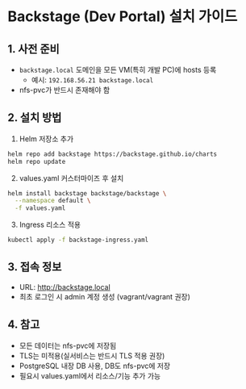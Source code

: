 # Backstage (Dev Portal) 설치 가이드

## 1. 사전 준비
- `backstage.local` 도메인을 모든 VM(특히 개발 PC)에 hosts 등록
  - 예시: `192.168.56.21 backstage.local`
- nfs-pvc가 반드시 존재해야 함

## 2. 설치 방법

1. Helm 저장소 추가
```bash
helm repo add backstage https://backstage.github.io/charts
helm repo update
```

2. values.yaml 커스터마이즈 후 설치
```bash
helm install backstage backstage/backstage \
  --namespace default \
  -f values.yaml
```

3. Ingress 리소스 적용
```bash
kubectl apply -f backstage-ingress.yaml
```

## 3. 접속 정보
- URL: http://backstage.local
- 최초 로그인 시 admin 계정 생성 (vagrant/vagrant 권장)

## 4. 참고
- 모든 데이터는 nfs-pvc에 저장됨
- TLS는 미적용(실서비스는 반드시 TLS 적용 권장)
- PostgreSQL 내장 DB 사용, DB도 nfs-pvc에 저장
- 필요시 values.yaml에서 리소스/기능 추가 가능
